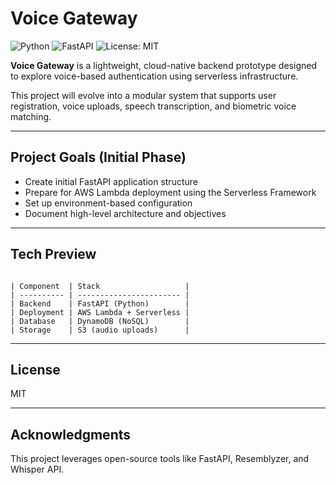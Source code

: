 # Voice Gateway

![Python](https://img.shields.io/badge/python-3.9%2B-blue)
![FastAPI](https://img.shields.io/badge/framework-FastAPI-green)
![License: MIT](https://img.shields.io/badge/License-MIT-yellow.svg)

**Voice Gateway** is a lightweight, cloud-native backend prototype designed to explore voice-based authentication using serverless infrastructure.

This project will evolve into a modular system that supports user registration, voice uploads, speech transcription, and biometric voice matching.

---

## Project Goals (Initial Phase)

- Create initial FastAPI application structure
- Prepare for AWS Lambda deployment using the Serverless Framework
- Set up environment-based configuration
- Document high-level architecture and objectives

---

## Tech Preview

```

| Component  | Stack                   |
| ---------- | ----------------------- |
| Backend    | FastAPI (Python)        |
| Deployment | AWS Lambda + Serverless |
| Database   | DynamoDB (NoSQL)        |
| Storage    | S3 (audio uploads)      |
```

---

## License

MIT

---

## Acknowledgments

This project leverages open-source tools like FastAPI, Resemblyzer, and Whisper API.
